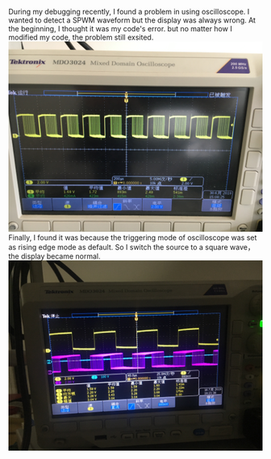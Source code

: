 During my debugging recently, I found a problem in using oscilloscope.
I wanted to detect a SPWM waveform but the display was always wrong.
At the beginning, I thought it was my code's error. but no matter how I modified my code, the problem still exsited.
![Image](img/20190719waveform1.JPG)
Finally, I found it was because the triggering mode of oscilloscope was set as rising edge mode as default.
So I switch the source to a square wave，the display became normal.
![Image](img/20190719waveform2.JPG)

